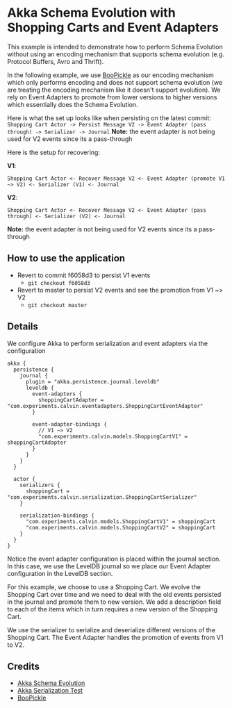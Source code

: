# Akka Schema Evolution with Shopping Carts and Event Adapters #
This example is intended to demonstrate how to perform Schema Evolution 
without using an encoding mechanism that supports schema evolution 
(e.g. Protocol Buffers, Avro and Thrift).

In the following example, we use [BooPickle](https://github.com/ochrons/boopickle) as our encoding mechanism 
which only performs encoding and does not support schema evolution 
(we are treating the encoding mechanism like it doesn't support evolution). 
We rely on Event Adapters to promote from lower versions to higher versions 
which essentially does the Schema Evolution.

Here is what the set up looks like when persisting on the latest commit:
`Shopping Cart Actor -> Persist Message V2 -> Event Adapter (pass through) -> Serializer -> Journal`
**Note:** the event adapter is not being used for V2 events since its a pass-through

Here is the setup for recovering:

**V1**:

`Shopping Cart Actor <- Recover Message V2 <- Event Adapter (promote V1 ~> V2) <- Serializer (V1) <- Journal`

**V2**:

`Shopping Cart Actor <- Recover Message V2 <- Event Adapter (pass through) <- Serializer (V2) <- Journal`

**Note:** the event adapter is not being used for V2 events since its a pass-through

## How to use the application ##
- Revert to commit f6058d3 to persist V1 events
    - `git checkout f6058d3`
- Revert to master to persist V2 events and see the promotion from V1 ~> V2
    - `git checkout master`

## Details ##
We configure Akka to perform serialization and event adapters via the configuration
```hocon
akka {
  persistence {
    journal {
      plugin = "akka.persistence.journal.leveldb"
      leveldb {
        event-adapters {
          shoppingCartAdapter = "com.experiments.calvin.eventadapters.ShoppingCartEventAdapter"
        }

        event-adapter-bindings {
          // V1 ~> V2
          "com.experiments.calvin.models.ShoppingCartV1" = shoppingCartAdapter
        }
      }
    }
  }

  actor {
    serializers {
      shoppingCart = "com.experiments.calvin.serialization.ShoppingCartSerializer"
    }

    serialization-bindings {
      "com.experiments.calvin.models.ShoppingCartV1" = shoppingCart
      "com.experiments.calvin.models.ShoppingCartV2" = shoppingCart
    }
  }
}
```
Notice the event adapter configuration is placed within the journal section. In this case, 
we use the LevelDB journal so we place our Event Adapter configuration in the LevelDB 
section.

For this example, we choose to use a Shopping Cart. We evolve the Shopping
Cart over time and we need to deal with the old events persisted in the
journal and promote them to new version. We add a description field to
each of the items which in turn requires a new version of the Shopping Cart.

We use the serializer to serialize and deserialize different versions of
the Shopping Cart. The Event Adapter handles the promotion of events from
V1 to V2.


## Credits ##
- [Akka Schema Evolution](http://doc.akka.io/docs/akka/current/scala/persistence-schema-evolution.html)
- [Akka Serialization Test](https://github.com/dnvriend/akka-serialization-test)
- [BooPickle](https://github.com/ochrons/boopickle)